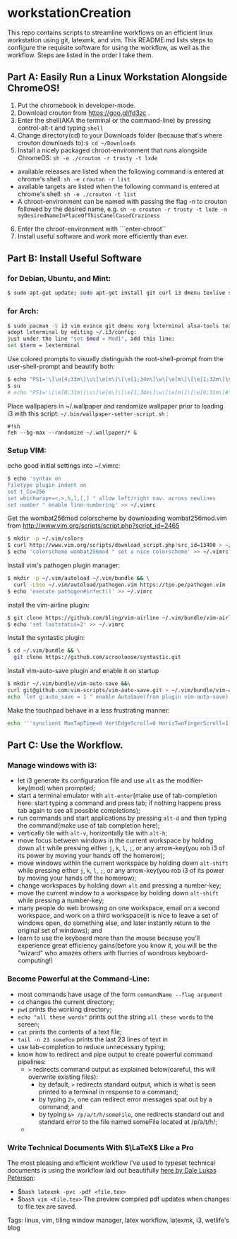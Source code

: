 # workstationCreation
This repo contains scripts to streamline workflows on an efficient linux workstation using git, latexmk, and vim. This README.md lists steps to configure the requisite software for using the workflow, as well as the workflow. Steps are listed in the order I take them.

## Part A: Easily Run a Linux Workstation Alongside ChromeOS!
1. Put the chromebook in developer-mode.
2. Download crouton from https://goo.gl/fd3zc .
3. Enter the shell(AKA the terminal or the command-line) by pressing control-alt-t and typing ```shell```
4. Change directory(cd) to your Downloads folder (because that's where crouton downloads to):``` $ cd ~/Downloads ```
5. Install a nicely packaged chroot-environment that runs alongside ChromeOS: ``` sh -e ./crouton -r trusty -t lxde ```
  * available releases are listed when the following command is entered at chrome's shell: ```sh -e crouton -r list```
  * available targets are listed when the following command is entered at chrome's shell: ```sh -e ./crouton -t list```
  * A chroot-environment can be named with passing the flag -n to crouton followed by the desired name, e.g. ```sh -e crouton -r trusty -t lxde -n myDesiredNameInPlaceOfThisCamelCasedCraziness```
6. Enter the chroot-environment with ```enter-chroot``
7. Install useful software and work more efficiently than ever.

## Part B: Install Useful Software
### for Debian, Ubuntu, and Mint: 
```bash
$ sudo apt-get update; sudo apt-get install git curl i3 dmenu texlive sshfs feh rsync texlive-publisher texlive-math-extra texlive-latex-recommended texlive-xelatex latexmk biber evince
```

### for Arch:
```bash
$ sudo pacman -S i3 vim evince git dmenu xorg lxterminal alsa-tools texlive-most python python-numpy python-matplotlib ipython 
adopt lxterminal by editing ~/.i3/config:
just under the line "set $mod = Mod1", add this line:
set $term = lexterminal
```

Use colored prompts to visually distinguish the root-shell-prompt from the user-shell-prompt and beautify
both:
```bash
$ echo "PS1='\[\e[4;33m\]\u\[\e[m\]\[\e[1;34m\]\w\[\e[m\]\[\e[1;32m\]\$\[\e[m\] \[\e[0;37m\]'" >> ~/.bashrc
$ su
# echo "PS1='\[\e[0;31m\]\u\[\e[m\]\[\e[1;34m\]\w\[\e[m\]\[\e[0;31m\]#\[\e[m\]\[\e[0;37m\] '" >> ~/.bashrc
```

Place wallpapers in ~/.wallpaper and randomize wallpaper prior to loading i3 with this script:
```~/.bin/wallpaper-setter-script.sh``` :
```
#!sh
feh --bg-max --randomize ~/.wallpaper/* &
```

### Setup VIM:
echo good initial settings into ~/.vimrc:
```bash
$ echo 'syntax on
filetype plugin indent on
set t_Co=256
set whichwrap+=<,>,h,l,[,] " allow left/right nav. across newlines
set number " enable line-numbering' >> ~/.vimrc
```

Get the wombat256mod colorscheme by downloading wombat256mod.vim from http://www.vim.org/scripts/script.php?script_id=2465
```bash
$ mkdir -p ~/.vim/colors
$ curl http://www.vim.org/scripts/download_script.php?src_id=13400 > ~/.vim/wombat256mod.vim
$ echo 'colorscheme wombat256mod " set a nice colorscheme' >> ~/.vimrc```
```

Install vim's pathogen plugin manager:
```bash
$ mkdir -p ~/.vim/autoload ~/.vim/bundle && \
  curl -LSso ~/.vim/autoload/pathogen.vim https://tpo.pe/pathogen.vim
$ echo 'execute pathogen#infect()' >> ~/.vimrc
```

install the vim-airline plugin:
```bash
$ git clone https://github.com/bling/vim-airline ~/.vim/bundle/vim-airline
$ echo 'set laststatus=2' >> ~/.vimrc
```

Install the syntastic plugin:
```bash
$ cd ~/.vim/bundle && \
  git clone https://github.com/scrooloose/syntastic.git
```

Install vim-auto-save plugin and enable it on startup
```bash
$ mkdir ~/.vim/bundle/vim-auto-save &&\
curl git@github.com:vim-scripts/vim-auto-save.git > ~/.vim/bundle/vim-auto-save &&\
echo 'let g:auto_save = 1 " enable AutoSave(from plugin vim-auto-save) on Vim startup' >> ~/.vimrc
```

Make the touchpad behave in a less frustrating manner:
```bash
echo '''synclient MaxTapTime=0 VertEdgeScroll=0 HorizTwoFingerScroll=1
```

## Part C: Use the Workflow.

### Manage windows with i3:
* let i3 generate its configuration file and use ```alt``` as the modifier-key(mod) when prompted;
* start a terminal emulator with ```alt-enter```(make use of tab-completion here: start typing a command and press tab; if nothing happens press tab again to see all possible completions);
* run commands and start applications by pressing ```alt-d``` and then typing the command(make use of tab completion here);
* vertically tile with ```alt-v```, horizontally tile with ```alt-h```;
* move focus between windows in the current workspace by holding down ```alt``` while pressing either ```j```, ```k```, ```l```, ```;```, or any arrow-key(you rob i3 of its power by moving your hands off the homerow);
* move windows within the current workspace by holding down ```alt-shift``` while pressing either ```j```, ```k```, ```l```, ```;```, or any arrow-key(you rob i3 of its power by moving your hands off the homerow);
* change workspaces by holding down ```alt``` and pressing a number-key;
* move the current window to a workspace by holding down ```alt-shift``` while pressing a number-key;
* many people do web browsing on one workspace, email on a second workspace, and work on a third workspace(it is nice to leave a set of windows open, do something else, and later instantly return to the original set of windows); and
* learn to use the keyboard more than the mouse because you'll experience great efficiency gains(before you know it, you will be the "wizard" who amazes others with flurries of wondrous keyboard-computing!)

### Become Powerful at the Command-Line:
* most commands have usage of the form ```commandName --flag argument```
* ```cd``` changes the current directory;
* ```pwd``` prints the working directory;
* ```echo "all these words"``` prints out the string ```all these words``` to the screen;
* ```cat``` prints the contents of a text file;
* ```tail -n 23 someFoo``` prints the last 23 lines of text in
* use tab-completion to reduce unnecessary typing;
* know how to redirect and pipe output to create powerful command pipelines:
  * ```>``` redirects command output as explained below(careful, this will overwrite existing files):
    * by default, ```>``` redirects standard output, which is what is seen printed to a terminal in response to a command;
    * by typing ```2>```, one can redirect error messages spat out by a command; and
    * by typing ```&> /p/a/t/h/someFile```, one redirects standard out and standard error to the file named someFile located at /p/a/t/h/;
  * 

### Write Technical Documents With $\LaTeX$ Like a Pro
The most pleasing and efficient workflow I've used to typeset technical documents is using the workflow laid out beautifully [here by Dale Lukas Peterson](http://dlpeterson.com/2013/08/latex-workflow/):
- $```bash latexmk -pvc -pdf <file.tex>```
- $```bash vim <file.tex>```
The preview compiled pdf updates when changes to file.tex are saved.

Tags: 
linux,
vim,
tiling window manager,
latex workflow,
latexmk,
i3,
wetlife's blog
